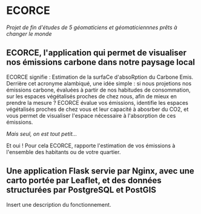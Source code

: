 # ECORCE

*Projet de fin d'études de 5 géomaticiens et géomaticiennnes prêts à changer le monde*

## ECORCE, l'application qui permet de visualiser nos émissions carbone dans notre paysage local

ECORCE signifie : Estimation de la surfaCe d'absoRption du Carbone Emis.
Derrière cet acronyme alambiqué, une idée simple : si nous projetions nos émissions carbone, évaluées à partir de 
nos habitudes de consommation, sur les espaces végétalisés proches de chez nous, afin de mieux en prendre la mesure ?
ECORCE évalue vos émissions, identifie les espaces végétalisés proches de chez vous et leur capacité à abosrber du CO2, 
et vous permet de visualiser l'espace nécessaire à l'absorption de ces émissions.

*Mais seul, on est tout petit...*

Et oui ! Pour cela ECORCE, rapporte l'estimation de vos émissions à l'ensemble des habitants ou de votre quartier.

## Une application Flask servie par Nginx, avec une carto portée par Leaflet, et des données structurées par PostgreSQL et PostGIS

Insert une description du fonctionnement.
